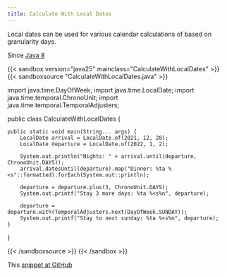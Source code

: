```yaml
---
title: Calculate With Local Dates
---
```


Local dates can be used for various calendar calculations of based on
granularity days.

Since [Java 8](/jdk/8/)

{{< sandbox version="java25" mainclass="CalculateWithLocalDates" >}}
{{< sandboxsource "CalculateWithLocalDates.java" >}}

import java.time.DayOfWeek;
import java.time.LocalDate;
import java.time.temporal.ChronoUnit;
import java.time.temporal.TemporalAdjusters;

public class CalculateWithLocalDates {

	public static void main(String... args) {
		LocalDate arrival = LocalDate.of(2021, 12, 28);
		LocalDate departure = LocalDate.of(2022, 1, 2);

		System.out.println("Nights: " + arrival.until(departure, ChronoUnit.DAYS));
		arrival.datesUntil(departure).map("Dinner: %ta %<s"::formatted).forEach(System.out::println);

		departure = departure.plus(3, ChronoUnit.DAYS);
		System.out.printf("Stay 3 more days: %ta %<s%n", departure);

		departure = departure.with(TemporalAdjusters.next(DayOfWeek.SUNDAY));
		System.out.printf("Stay to next sunday: %ta %<s%n", departure);
	}

}

{{< /sandboxsource >}}
{{< /sandbox >}}

This [snippet at GitHub](https://github.com/marchof/io.javaalmanac.snippets/tree/master/src/main/java/io/javaalmanac/snippets/time/CalculateWithLocalDates.java)
